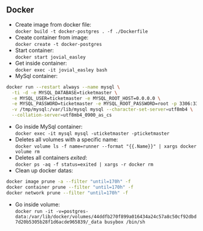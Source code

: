 ## Docker
- Create image from docker file:  
`docker build -t docker-postgres . -f ./Dockerfile`
- Create container from image:  
`docker create -t docker-postgres`
- Start container:  
`docker start jovial_easley`
- Get inside container:  
`docker exec -it jovial_easley bash`
- MySql container:
```bash
docker run --restart always --name mysql \
  -ti -d -e MYSQL_DATABASE=ticketmaster \
  -e MYSQL_USER=ticketmaster -e MYSQL_ROOT_HOST=0.0.0.0 \
  -e MYSQL_PASSWORD=ticketmaster -e MYSQL_ROOT_PASSWORD=root -p 3306:3306 \
  -v /tmp/mysql:/var/lib/mysql mysql --character-set-server=utf8mb4 \
  --collation-server=utf8mb4_0900_as_cs
```
- Go inside MySql container:  
`docker exec -it mysql mysql -uticketmaster -pticketmaster`
- Deletes all volumes with a specific name:  
`docker volume ls -f name=runner --format "{{.Name}}" | xargs docker volume rm`
- Deletes all containers *exited*:  
`docker ps -aq -f status=exited | xargs -r docker rm`
- Clean up docker datas:  
```bash
docker image prune -a --filter "until=170h" -f
docker container prune --filter "until=170h" -f
docker network prune --filter "until=170h" -f
```
- Go inside volume:  
`docker run -it -v=postgres-data:/var/lib/docker/volumes/44ddfb270f899a016434a24c57a8c50cf92dbd7d20b5305b28f1d6acde965839/_data busybox /bin/sh`
